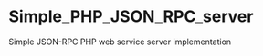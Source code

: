 Simple_PHP_JSON_RPC_server
==========================

Simple JSON-RPC PHP web service server implementation
